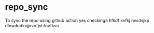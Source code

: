 # repo_sync
To sync the repo using github action
yes checkinga hfkdf kvfkj nvsdvjkp dlnwdodkvjjvvnfjvhfnvfkvn
